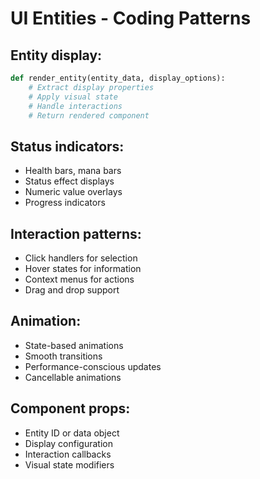 # UI Entities - Coding Patterns

## Entity display:
```python
def render_entity(entity_data, display_options):
    # Extract display properties
    # Apply visual state
    # Handle interactions
    # Return rendered component
```

## Status indicators:
- Health bars, mana bars
- Status effect displays
- Numeric value overlays
- Progress indicators

## Interaction patterns:
- Click handlers for selection
- Hover states for information
- Context menus for actions
- Drag and drop support

## Animation:
- State-based animations
- Smooth transitions
- Performance-conscious updates
- Cancellable animations

## Component props:
- Entity ID or data object
- Display configuration
- Interaction callbacks
- Visual state modifiers